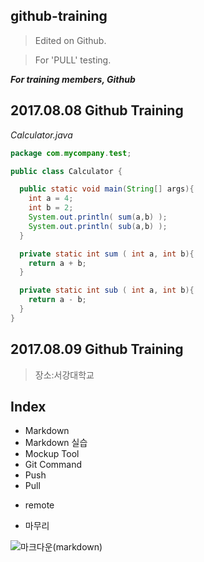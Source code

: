 ## github-training
> Edited on Github.

> For 'PULL' testing.

***For training members, Github***

## 2017.08.08 Github Training
*Calculator.java*
```JAVA
package com.mycompany.test;

public class Calculator {

  public static void main(String[] args){
    int a = 4;
    int b = 2;
    System.out.println( sum(a,b) );
    System.out.println( sub(a,b) );
  }

  private static int sum ( int a, int b){
    return a + b;
  }

  private static int sub ( int a, int b){
    return a - b;
  }
}
```

## 2017.08.09 Github Training
>장소:서강대학교

## Index
* Markdown
* Markdown 실습
* Mockup Tool
* Git Command
* Push
* Pull
 + remote
* 마무리


![마크다운(markdown)](http://pad.haroopress.com/docs/ko/markdown/images/markdown_128.png)
